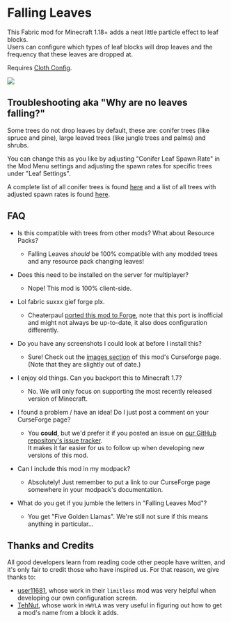 # Falling Leaves

This Fabric mod for Minecraft 1.18+ adds a neat little particle effect to leaf blocks.  
Users can configure which types of leaf blocks will drop leaves and the frequency that these leaves are dropped at.  
  
Requires [Cloth Config](https://www.curseforge.com/minecraft/mc-mods/cloth-config).

![](https://i.imgur.com/Y6zGq33.gif)

## Troubleshooting aka "Why are no leaves falling?"

Some trees do not drop leaves by default, these are: conifer trees (like spruce and pine), large leaved trees (like jungle trees and palms) and shrubs.

You can change this as you like by adjusting "Conifer Leaf Spawn Rate" in the Mod Menu settings and adjusting the spawn rates for specific trees under "Leaf Settings".

A complete list of all conifer trees is found [here](https://github.com/RandomMcSomethin/fallingleaves/blob/1.18/src/main/java/randommcsomethin/fallingleaves/config/ConfigDefaults.java#L9-L23) and a list of all trees with adjusted spawn rates is found [here](https://github.com/RandomMcSomethin/fallingleaves/blob/1.18/src/main/java/randommcsomethin/fallingleaves/config/ConfigDefaults.java#L33-L53).

## FAQ

- Is this compatible with trees from other mods? What about Resource Packs?
  - Falling Leaves _should_ be 100% compatible with any modded trees and any resource pack changing leaves!

- Does this need to be installed on the server for multiplayer?
  - Nope! This mod is 100% client-side.

- Lol fabric suxxx gief forge plx.
  - Cheaterpaul [ported this mod to Forge](https://www.curseforge.com/minecraft/mc-mods/falling-leaves-forge "Forge port"), note that this port is inofficial and might not always be up-to-date, it also does configuration differently.

- Do you have any screenshots I could look at before I install this?
  - Sure! Check out the [images section](https://www.curseforge.com/minecraft/mc-mods/falling-leaves-fabric/screenshots) of this mod's Curseforge page.  
    (Note that they are slightly out of date.)

- I enjoy old things. Can you backport this to Minecraft 1.7?
  - No. We will only focus on supporting the most recently released version of Minecraft.

- I found a problem / have an idea! Do I just post a comment on your CurseForge page?
  - You **could**, but we'd prefer it if you posted an issue on [our GitHub repository's issue tracker](https://github.com/RandomMcSomethin/fallingleaves/issues).  
    It makes it far easier for us to follow up when developing new versions of this mod.

- Can I include this mod in my modpack?
  - Absolutely! Just remember to put a link to our CurseForge page somewhere in your modpack's documentation.

- What do you get if you jumble the letters in "Falling Leaves Mod"?
  - You get "Five Golden Llamas". We're still not sure if this means anything in particular...

## Thanks and Credits

All good developers learn from reading code other people have written, and it's only fair to credit those who have inspired us. For that reason, we give thanks to:

- [user11681](https://github.com/user11681/java), whose work in their `limitless` mod was very helpful when developing our own configuration screen.
- [TehNut](https://github.com/TehNut), whose work in `HWYLA` was very useful in figuring out how to get a mod's name from a block it adds.
